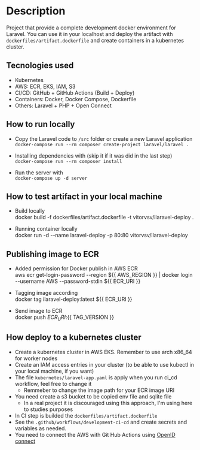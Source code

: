 # Description

Project that provide a complete development docker environment for Laravel. You can use it in your localhost and deploy the artifact with `dockerfiles/artifact.dockerfile` and create containers in a kubernetes cluster.

## Tecnologies used
- Kubernetes
- AWS: ECR, EKS, IAM, S3
- CI/CD: GitHub + GitHub Actions (Build + Deploy)
- Containers: Docker, Docker Compose, Dockerfile
- Others: Laravel + PHP + Open Connect

## How to run locally

- Copy the Laravel code to `/src` folder or create a new Laravel application \
  `docker-compose run --rm composer create-project laravel/laravel .`

- Installing dependencies with (skip it if it was did in the last step) \
  `docker-compose run --rm composer install`

- Run the server with \
  `docker-compose up -d server`

## How to test artifact in your local machine

- Build locally \
  docker build -f dockerfiles/artifact.dockerfile -t vitorvsv/ilaravel-deploy .

- Running container locally \
  docker run -d --name laravel-deploy -p 80:80 vitorvsv/ilaravel-deploy

## Publishing image to ECR

- Added permission for Docker publish in AWS ECR \
  aws ecr get-login-password --region ${{ AWS_REGION }} | docker login --username AWS --password-stdin ${{ ECR_URI }}

- Tagging image according \
  docker tag ilaravel-deploy:latest ${{ ECR_URI }}

- Send image to ECR \
  docker push ${{ ECR_URI }}:${{ TAG_VERSION }}

## How deploy to a kubernetes cluster

- Create a kubernetes cluster in AWS EKS. Remember to use arch x86_64 for worker nodes
- Create an IAM access entries in your cluster (to be able to use kubectl in your local machine, if you want)
- The file `kubernetes/laravel-app.yaml` is apply when you run ci_cd workflow, feel free to change it
  - Remmeber to change the image path for your ECR image URI
- You need create a s3 bucket to be copied env file and sqlite file
  - In a real project it is discouraged using this approach, I'm using here to studies purposes
- In CI step is builded the `dockerfiles/artifact.dockerfile`
- See the `.github/workflows/development-ci-cd` and create secrets and variables as needed.
- You need to connect the AWS with Git Hub Actions using [OpenID connect](https://aws.amazon.com/blogs/security/use-iam-roles-to-connect-github-actions-to-actions-in-aws/)

